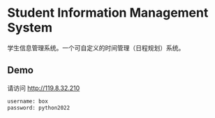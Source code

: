 # Student Information Management System

学生信息管理系统。一个可自定义的时间管理（日程规划）系统。

## Demo
请访问 http://119.8.32.210
```bash
username: box
password: python2022
```
